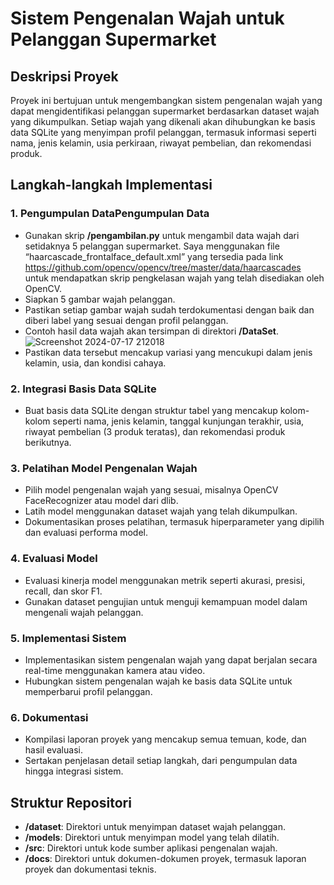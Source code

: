 # Sistem Pengenalan Wajah untuk Pelanggan Supermarket

## Deskripsi Proyek
Proyek ini bertujuan untuk mengembangkan sistem pengenalan wajah yang dapat mengidentifikasi pelanggan supermarket berdasarkan dataset wajah yang dikumpulkan. Setiap wajah yang dikenali akan dihubungkan ke basis data SQLite yang menyimpan profil pelanggan, termasuk informasi seperti nama, jenis kelamin, usia perkiraan, riwayat pembelian, dan rekomendasi produk.

## Langkah-langkah Implementasi

### 1. Pengumpulan DataPengumpulan Data  
- Gunakan skrip **/pengambilan.py** untuk mengambil data wajah dari setidaknya 5 pelanggan supermarket. Saya menggunakan file “haarcascade_frontalface_default.xml” yang tersedia pada link https://github.com/opencv/opencv/tree/master/data/haarcascades untuk mendapatkan skrip pengkelasan wajah yang telah disediakan oleh OpenCV.
- Siapkan 5 gambar wajah pelanggan.
- Pastikan setiap gambar wajah sudah terdokumentasi dengan baik dan diberi label yang sesuai dengan profil pelanggan.
- Contoh hasil data wajah akan tersimpan di direktori **/DataSet**.
![Screenshot 2024-07-17 212018](https://github.com/user-attachments/assets/7f480b8f-ad2d-45a7-9e4a-280730ae455d)
- Pastikan data tersebut mencakup variasi yang mencukupi dalam jenis kelamin, usia, dan kondisi cahaya.

### 2. Integrasi Basis Data SQLite
- Buat basis data SQLite dengan struktur tabel yang mencakup kolom-kolom seperti nama, jenis kelamin, tanggal kunjungan terakhir, usia, riwayat pembelian (3 produk teratas), dan rekomendasi produk berikutnya.

### 3. Pelatihan Model Pengenalan Wajah
- Pilih model pengenalan wajah yang sesuai, misalnya OpenCV FaceRecognizer atau model dari dlib.
- Latih model menggunakan dataset wajah yang telah dikumpulkan.
- Dokumentasikan proses pelatihan, termasuk hiperparameter yang dipilih dan evaluasi performa model.

### 4. Evaluasi Model
- Evaluasi kinerja model menggunakan metrik seperti akurasi, presisi, recall, dan skor F1.
- Gunakan dataset pengujian untuk menguji kemampuan model dalam mengenali wajah pelanggan.

### 5. Implementasi Sistem
- Implementasikan sistem pengenalan wajah yang dapat berjalan secara real-time menggunakan kamera atau video.
- Hubungkan sistem pengenalan wajah ke basis data SQLite untuk memperbarui profil pelanggan.

### 6. Dokumentasi
- Kompilasi laporan proyek yang mencakup semua temuan, kode, dan hasil evaluasi.
- Sertakan penjelasan detail setiap langkah, dari pengumpulan data hingga integrasi sistem.

## Struktur Repositori
- **/dataset**: Direktori untuk menyimpan dataset wajah pelanggan.
- **/models**: Direktori untuk menyimpan model yang telah dilatih.
- **/src**: Direktori untuk kode sumber aplikasi pengenalan wajah.
- **/docs**: Direktori untuk dokumen-dokumen proyek, termasuk laporan proyek dan dokumentasi teknis.

